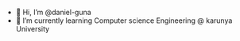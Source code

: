 - 👋 Hi, I’m @daniel-guna
- 🌱 I’m currently learning Computer science Engineering @ karunya University

<!---
daniel-guna/daniel-guna is a ✨ special ✨ repository because its `README.md` (this file) appears on your GitHub profile.
You can click the Preview link to take a look at your changes.
--->
